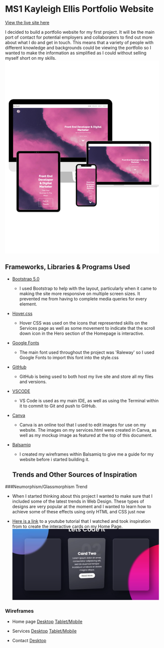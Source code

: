 # MS1 Kayleigh Ellis Portfolio Website

[View the live site here](https://klellis.github.io/MS1-Ellis-Portfolio-Website/index.html)

I decided to build a portfolio website for my first project. It will be the main port of contact
for potential employers and collaboraters to find out more about what I do and get in touch. 
This means that a variety of people with different knowledge and backgrounds could be viewing the portfolio so I wanted to make the information as simplified as I could without selling myself short 
on my skills.
![Mockup Image](/assets/images/responsive-mockup.png)

## Frameworks, Libraries & Programs Used

- [Bootstrap 5.0](https://https://getbootstrap.com/docs/5.0/getting-started/introduction/)
  - I used Bootstrap to help with the layout, particularly when it came to making the site more responsive on multiple screen sizes. It prevented me from having to complete media queries for every element.

- [Hover.css](https://https://ianlunn.github.io/Hover/)
  - Hover CSS was used on the icons that represented skills on the Services page as well as some movement to indicate that the scroll down icon in the Hero section of the Homepage is interactive.

- [Google Fonts](https://fonts.google.com)
  - The main font used throughout the project was 'Raleway' so I used Google Fonts to import this font into the style.css

- [GitHub](https://github.com)
  - GitHub is being used to both host my live site and store all my files and versions. 

- [VSCODE](https://code.visualstudio.com)
  - VS Code is used as my main IDE, as well as using the Terminal within it to commit to Git and push to GitHub.

- [Canva](https://canva.com)
  - Canva is an online tool that I used to edit images for use on my website. The images on my services.html were created in Canva, as well as my mockup image as featured at the top of this document. 

- [Balsamiq](https://balsamiq.com)
  - I created my wireframes within Balsamiq to give me a guide for my website before i started building it.

   ## Trends and Other Sources of Inspiration

###Neumorphism/Glassmorphism Trend
  - When I started thinking about this project I wanted to make sure that I included some of the latest trends in Web Design. These types of designs are very popular at the moment and I wanted to learn how to achieve some of these effects using only HTML and CSS just now

- [Here is a link](https://www.youtube.com/watch?v=hv0rNxr1XXk) to a youtube tutorial that I watched and took inspiration from to create the interactive cards on my Home Page.
![image of glassmorphism cards](assets/images/glassmorphism.png)

### Wireframes

- Home page
  [Desktop](assets/images/MS1-Ellis-Portfolio-Homepage-Wireframe-Desktop.png)
  [Tablet/Mobile](assets/images/MS1-Ellis-Portfolio-Homepage-Wireframe-Tablet-Mobile.png)

- Services 
  [Desktop](MS1-Ellis-Portfolio-Services-Wireframe-Desktop.png)
  [Tablet/Mobile](MS1-Ellis-Portfolio-Services-Wireframe-Tablet-Mobile.png)

- Contact
   [Desktop](MS1-Ellis-Portfolio-Contact-Wireframe-Desktop.png)